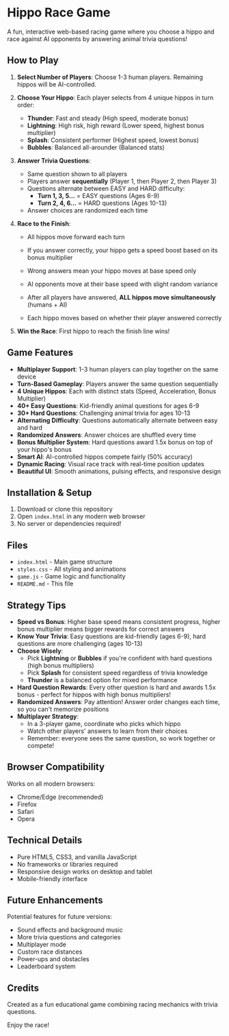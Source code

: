 # Hippo Race Game

A fun, interactive web-based racing game where you choose a hippo and race against AI opponents by answering animal trivia questions!

## How to Play

1. **Select Number of Players**: Choose 1-3 human players. Remaining hippos will be AI-controlled.

2. **Choose Your Hippo**: Each player selects from 4 unique hippos in turn order:
   - **Thunder**: Fast and steady (High speed, moderate bonus)
   - **Lightning**: High risk, high reward (Lower speed, highest bonus multiplier)
   - **Splash**: Consistent performer (Highest speed, lowest bonus)
   - **Bubbles**: Balanced all-arounder (Balanced stats)

3. **Answer Trivia Questions**:
   - Same question shown to all players
   - Players answer **sequentially** (Player 1, then Player 2, then Player 3)
   - Questions alternate between EASY and HARD difficulty:
     - **Turn 1, 3, 5...** = EASY questions (Ages 6-9)
     - **Turn 2, 4, 6...** = HARD questions (Ages 10-13)
   - Answer choices are randomized each time

4. **Race to the Finish**:
   - All hippos move forward each turn
   - If you answer correctly, your hippo gets a speed boost based on its bonus multiplier
   - Wrong answers mean your hippo moves at base speed only
   - AI opponents move at their base speed with slight random variance

   - After all players have answered, **ALL hippos move simultaneously** (humans + AI)
   - Each hippo moves based on whether their player answered correctly

5. **Win the Race**: First hippo to reach the finish line wins!

## Game Features

- **Multiplayer Support**: 1-3 human players can play together on the same device
- **Turn-Based Gameplay**: Players answer the same question sequentially
- **4 Unique Hippos**: Each with distinct stats (Speed, Acceleration, Bonus Multiplier)
- **40+ Easy Questions**: Kid-friendly animal questions for ages 6-9
- **30+ Hard Questions**: Challenging animal trivia for ages 10-13
- **Alternating Difficulty**: Questions automatically alternate between easy and hard
- **Randomized Answers**: Answer choices are shuffled every time
- **Bonus Multiplier System**: Hard questions award 1.5x bonus on top of your hippo's bonus
- **Smart AI**: AI-controlled hippos compete fairly (50% accuracy)
- **Dynamic Racing**: Visual race track with real-time position updates
- **Beautiful UI**: Smooth animations, pulsing effects, and responsive design

## Installation & Setup

1. Download or clone this repository
2. Open `index.html` in any modern web browser
3. No server or dependencies required!

## Files

- `index.html` - Main game structure
- `styles.css` - All styling and animations
- `game.js` - Game logic and functionality
- `README.md` - This file

## Strategy Tips

- **Speed vs Bonus**: Higher base speed means consistent progress, higher bonus multiplier means bigger rewards for correct answers
- **Know Your Trivia**: Easy questions are kid-friendly (ages 6-9), hard questions are more challenging (ages 10-13)
- **Choose Wisely**:
  - Pick **Lightning** or **Bubbles** if you're confident with hard questions (high bonus multipliers)
  - Pick **Splash** for consistent speed regardless of trivia knowledge
  - **Thunder** is a balanced option for mixed performance
- **Hard Question Rewards**: Every other question is hard and awards 1.5x bonus - perfect for hippos with high bonus multipliers!
- **Randomized Answers**: Pay attention! Answer order changes each time, so you can't memorize positions
- **Multiplayer Strategy**:
  - In a 3-player game, coordinate who picks which hippo
  - Watch other players' answers to learn from their choices
  - Remember: everyone sees the same question, so work together or compete!

## Browser Compatibility

Works on all modern browsers:
- Chrome/Edge (recommended)
- Firefox
- Safari
- Opera

## Technical Details

- Pure HTML5, CSS3, and vanilla JavaScript
- No frameworks or libraries required
- Responsive design works on desktop and tablet
- Mobile-friendly interface

## Future Enhancements

Potential features for future versions:
- Sound effects and background music
- More trivia questions and categories
- Multiplayer mode
- Custom race distances
- Power-ups and obstacles
- Leaderboard system

## Credits

Created as a fun educational game combining racing mechanics with trivia questions.

Enjoy the race!

